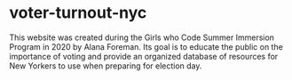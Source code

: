 # voter-turnout-nyc
This website was created during the Girls who Code Summer Immersion Program in 2020 by Alana Foreman. 
Its goal is to educate the public on the importance of voting and provide an organized database of resources for New Yorkers to use when preparing for election day. 
